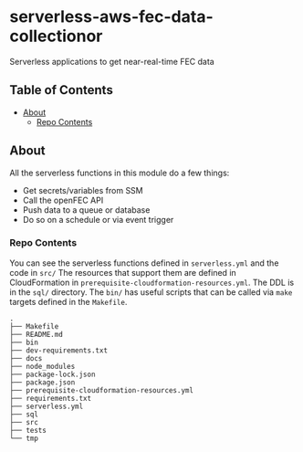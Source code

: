 # serverless-aws-fec-data-collectionor
Serverless applications to get near-real-time FEC data

## Table of Contents

<!-- START doctoc generated TOC please keep comment here to allow auto update -->
<!-- DON'T EDIT THIS SECTION, INSTEAD RE-RUN doctoc TO UPDATE -->


- [About](#about)
  - [Repo Contents](#repo-contents)

<!-- END doctoc generated TOC please keep comment here to allow auto update -->

## About
All the serverless functions in this module do a few things:
- Get secrets/variables from SSM
- Call the openFEC API
- Push data to a queue or database
- Do so on a schedule or via event trigger

### Repo Contents

You can see the serverless functions defined in `serverless.yml` and the code in `src/`
The resources that support them are defined in CloudFormation in `prerequisite-cloudformation-resources.yml`.
The DDL is in the `sql/` directory.
The `bin/` has useful scripts that can be called via `make` targets defined in the `Makefile`.

```
.
├── Makefile
├── README.md
├── bin
├── dev-requirements.txt
├── docs
├── node_modules
├── package-lock.json
├── package.json
├── prerequisite-cloudformation-resources.yml
├── requirements.txt
├── serverless.yml
├── sql
├── src
├── tests
└── tmp
```
